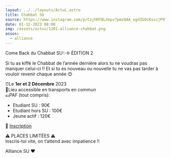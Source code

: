 ```yaml
---
layout: ../../layouts/ActuL.astro
title: Chabbat SU
source: https://www.instagram.com/p/CzjhM78LXepv7pmvQAA_ogdZGOcKsszjP97dYs0/
date: 01-12-2023 08:00
img: /assets/actus/1201-alliance-chabbat.png
assos:
  - alliance
---
```


Come Back du Chabbat SU✨✡️
ÉDITION 2

Si tu as kiffé le Chabbat de l’année dernière alors tu ne voudras pas manquer celui-ci !!
Et si tu es nouveau ou nouvelle tu ne vas pas tarder à vouloir revenir chaque année 😊

⏰Le ****1er et 2 Décembre**** 2023  
📍Lieu accessible en transports en commun  
💶PAF (tout compris):  
- Etudiant SU : 90€  
- Etudiant hors SU : 100€  
- Jeune actif : 120€

🧷 [Inscription](https://docs.google.com/forms/d/e/1FAIpQLScchalO3IpK6HiTxrge_RZQFlkMPbDnlCJ5J60-4KCNqrW-XQ/viewform)

⚠️ PLACES LIMITÉES ⚠️  
Inscris-toi vite, on t’attend avec impatience !!

Alliance SU ❤️
